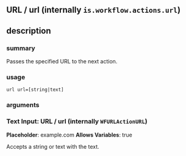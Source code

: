 
## URL / url (internally `is.workflow.actions.url`)



## description
### summary
Passes the specified URL to the next action.


### usage
`url url=[string|text]`

### arguments
### Text Input: URL / url (internally `WFURLActionURL`)
**Placeholder**: example.com
**Allows Variables**: true


Accepts a string 
or text
with the text.
